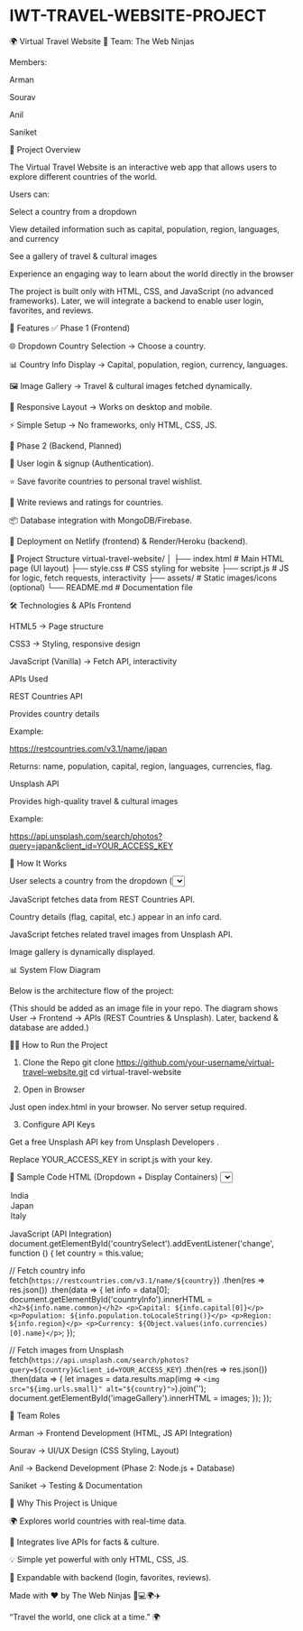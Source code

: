 # IWT-TRAVEL-WEBSITE-PROJECT
🌍 Virtual Travel Website
👥 Team: The Web Ninjas

Members:

Arman

Sourav

Anil

Saniket

📖 Project Overview

The Virtual Travel Website is an interactive web app that allows users to explore different countries of the world.

Users can:

Select a country from a dropdown

View detailed information such as capital, population, region, languages, and currency

See a gallery of travel & cultural images

Experience an engaging way to learn about the world directly in the browser

The project is built only with HTML, CSS, and JavaScript (no advanced frameworks). Later, we will integrate a backend to enable user login, favorites, and reviews.

🚀 Features
✅ Phase 1 (Frontend)

🌐 Dropdown Country Selection → Choose a country.

📊 Country Info Display → Capital, population, region, currency, languages.

🖼️ Image Gallery → Travel & cultural images fetched dynamically.

🎨 Responsive Layout → Works on desktop and mobile.

⚡ Simple Setup → No frameworks, only HTML, CSS, JS.

🔮 Phase 2 (Backend, Planned)

🔑 User login & signup (Authentication).

⭐ Save favorite countries to personal travel wishlist.

📝 Write reviews and ratings for countries.

📦 Database integration with MongoDB/Firebase.

🚀 Deployment on Netlify (frontend) & Render/Heroku (backend).

📂 Project Structure
virtual-travel-website/
│
├── index.html         # Main HTML page (UI layout)
├── style.css          # CSS styling for website
├── script.js          # JS for logic, fetch requests, interactivity
├── assets/            # Static images/icons (optional)
└── README.md          # Documentation file

🛠️ Technologies & APIs
Frontend

HTML5 → Page structure

CSS3 → Styling, responsive design

JavaScript (Vanilla) → Fetch API, interactivity

APIs Used

REST Countries API

Provides country details

Example:

https://restcountries.com/v3.1/name/japan


Returns: name, population, capital, region, languages, currencies, flag.

Unsplash API

Provides high-quality travel & cultural images

Example:

https://api.unsplash.com/search/photos?query=japan&client_id=YOUR_ACCESS_KEY

📌 How It Works

User selects a country from the dropdown (<select>).

JavaScript fetches data from REST Countries API.

Country details (flag, capital, etc.) appear in an info card.

JavaScript fetches related travel images from Unsplash API.

Image gallery is dynamically displayed.

📊 System Flow Diagram

Below is the architecture flow of the project:


(This should be added as an image file in your repo. The diagram shows User → Frontend → APIs (REST Countries & Unsplash). Later, backend & database are added.)

👩‍💻 How to Run the Project
1. Clone the Repo
git clone https://github.com/your-username/virtual-travel-website.git
cd virtual-travel-website

2. Open in Browser

Just open index.html in your browser. No server setup required.

3. Configure API Keys

Get a free Unsplash API key from Unsplash Developers
.

Replace YOUR_ACCESS_KEY in script.js with your key.

📝 Sample Code
HTML (Dropdown + Display Containers)
<select id="countrySelect">
  <option value="india">India</option>
  <option value="japan">Japan</option>
  <option value="italy">Italy</option>
</select>

<div id="countryInfo"></div>
<div id="imageGallery"></div>

<script src="script.js"></script>

JavaScript (API Integration)
document.getElementById('countrySelect').addEventListener('change', function () {
  let country = this.value;

  // Fetch country info
  fetch(`https://restcountries.com/v3.1/name/${country}`)
    .then(res => res.json())
    .then(data => {
      let info = data[0];
      document.getElementById('countryInfo').innerHTML = `
        <h2>${info.name.common}</h2>
        <p>Capital: ${info.capital[0]}</p>
        <p>Population: ${info.population.toLocaleString()}</p>
        <p>Region: ${info.region}</p>
        <p>Currency: ${Object.values(info.currencies)[0].name}</p>
      `;
    });

  // Fetch images from Unsplash
  fetch(`https://api.unsplash.com/search/photos?query=${country}&client_id=YOUR_ACCESS_KEY`)
    .then(res => res.json())
    .then(data => {
      let images = data.results.map(img => `<img src="${img.urls.small}" alt="${country}">`).join('');
      document.getElementById('imageGallery').innerHTML = images;
    });
});

👥 Team Roles

Arman → Frontend Development (HTML, JS API Integration)

Sourav → UI/UX Design (CSS Styling, Layout)

Anil → Backend Development (Phase 2: Node.js + Database)

Saniket → Testing & Documentation

🎯 Why This Project is Unique

🌍 Explores world countries with real-time data.

📸 Integrates live APIs for facts & culture.

💡 Simple yet powerful with only HTML, CSS, JS.

🚀 Expandable with backend (login, favorites, reviews).



Made with ❤️ by The Web Ninjas 🥷💻🌍✈️

“Travel the world, one click at a time.” 🌍
